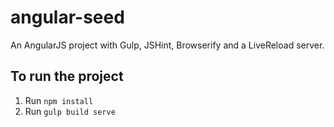 # angular-seed
An AngularJS project with Gulp, JSHint, Browserify and a LiveReload server.

## To run the project
1. Run `npm install`
2. Run `gulp build serve`